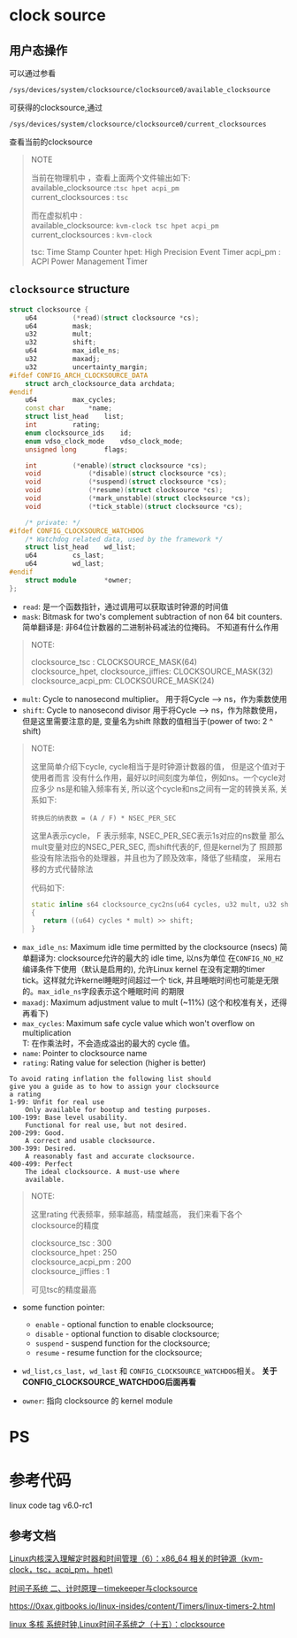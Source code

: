# clock source
## 用户态操作
可以通过参看
```
/sys/devices/system/clocksource/clocksource0/available_clocksource
```
可获得的clocksource,通过
```
/sys/devices/system/clocksource/clocksource0/current_clocksources
```
查看当前的clocksource

> NOTE
>
> 当前在物理机中 ，查看上面两个文件输出如下:<br/>
> available_clocksource :`tsc hpet acpi_pm`<br/>
> current_clocksources  : `tsc`
>
> 而在虚拟机中 :<br/>
> available_clocksource: `kvm-clock tsc hpet acpi_pm` <br/>
> current_clocksources  : `kvm-clock`
>
> tsc: Time Stamp Counter
> hpet: High Precision Event Timer
> acpi_pm : ACPI Power Management Timer

## `clocksource` structure
```cpp
struct clocksource {
    u64         (*read)(struct clocksource *cs);
    u64         mask;
    u32         mult;
    u32         shift;
    u64         max_idle_ns;
    u32         maxadj;
    u32         uncertainty_margin;
#ifdef CONFIG_ARCH_CLOCKSOURCE_DATA
    struct arch_clocksource_data archdata;
#endif
    u64         max_cycles;
    const char      *name;
    struct list_head    list;
    int         rating;
    enum clocksource_ids    id;
    enum vdso_clock_mode    vdso_clock_mode;
    unsigned long       flags;

    int         (*enable)(struct clocksource *cs);
    void            (*disable)(struct clocksource *cs);
    void            (*suspend)(struct clocksource *cs);
    void            (*resume)(struct clocksource *cs);
    void            (*mark_unstable)(struct clocksource *cs);
    void            (*tick_stable)(struct clocksource *cs);

    /* private: */
#ifdef CONFIG_CLOCKSOURCE_WATCHDOG
    /* Watchdog related data, used by the framework */
    struct list_head    wd_list;
    u64         cs_last;
    u64         wd_last;
#endif
    struct module       *owner;
};
```

* `read`: 是一个函数指针，通过调用可以获取该时钟源的时间值
* `mask`: Bitmask for two's complement subtraction of non 64 bit counters.
	简单翻译是: 非64位计数器的二进制补码减法的位掩码。
	不知道有什么作用
> NOTE:
>
> clocksource_tsc : CLOCKSOURCE_MASK(64)<br/>
> clocksource_hpet, clocksource_jiffies: CLOCKSOURCE_MASK(32)<br/>
> clocksource_acpi_pm: CLOCKSOURCE_MASK(24)<br/>

* `mult`: Cycle to nanosecond multiplier。
	用于将Cycle --> ns，作为乘数使用
* `shift`: Cycle to nanosecond divisor
	用于将Cycle --> ns，作为除数使用，但是这里需要注意的是, 变量名为shift
	除数的值相当于(power of two: 2 ^ shift)

> NOTE:
>
> 这里简单介绍下cycle, cycle相当于是时钟源计数器的值，
> 但是这个值对于使用者而言
> 没有什么作用，最好以时间刻度为单位，例如ns。一个cycle对应多少
> ns是和输入频率有关, 所以这个cycle和ns之间有一定的转换关系, 
> 关系如下:
>
> ```
> 转换后的纳表数 = (A / F) * NSEC_PER_SEC
> ```
> 这里A表示cycle， F 表示频率,  NSEC_PER_SEC表示1s对应的ns数量
> 那么mult变量对应的NSEC_PER_SEC, 而shift代表的F, 但是kernel为了
> 照顾那些没有除法指令的处理器，并且也为了顾及效率，降低了些精度，
> 采用右移的方式代替除法
>
> 代码如下:
> ```cpp
> static inline s64 clocksource_cyc2ns(u64 cycles, u32 mult, u32 shift)
> {
>    return ((u64) cycles * mult) >> shift;
> }
> ```

* `max_idle_ns`: Maximum idle time permitted by the clocksource (nsecs)
	简单翻译为: clocksource允许的最大的 idle time, 以ns为单位
	在`CONFIG_NO_HZ`编译条件下使用（默认是启用的), 允许Linux kernel
	在没有定期的timer tick。这样就允许kernel睡眠时间超过一个 tick, 
	并且睡眠时间也可能是无限的。`max_idle_ns`字段表示这个睡眠时间
	的期限
* `maxadj`: Maximum adjustment value to mult (~11%) (这个和校准有关，还得再看下)
* `max_cycles`: Maximum safe cycle value which won't overflow on
	multiplication<br/>
	T: 在作乘法时，不会造成溢出的最大的 cycle 值。
* `name`: Pointer to clocksource name
* `rating`: Rating value for selection (higher is better)
```
To avoid rating inflation the following list should 
give you a guide as to how to assign your clocksource 
a rating
1-99: Unfit for real use
    Only available for bootup and testing purposes.
100-199: Base level usability.
    Functional for real use, but not desired.
200-299: Good.
    A correct and usable clocksource.
300-399: Desired.
    A reasonably fast and accurate clocksource.
400-499: Perfect
    The ideal clocksource. A must-use where
    available.
```
> NOTE:
>
> 这里rating 代表频率，频率越高，精度越高， 我们来看下各个
> clocksource的精度
>
> clocksource_tsc		: 300<br/> 
> clocksource_hpet		: 250<br/>
> clocksource_acpi_pm	: 200<br/>
> clocksource_jiffies	: 1
>
> 可见tsc的精度最高

* some function pointer:
	+ `enable` - optional function to enable clocksource;
	+ `disable` - optional function to disable clocksource;
	+ `suspend` - suspend function for the clocksource;
	+ `resume` - resume function for the clocksource;
* `wd_list,cs_last, wd_last` 和 `CONFIG_CLOCKSOURCE_WATCHDOG`相关。
__关于CONFIG_CLOCKSOURCE_WATCHDOG后面再看__

* `owner`: 指向 clocksource 的 kernel module
# PS
# 参考代码
linux code tag v6.0-rc1

## 参考文档
[Linux内核深入理解定时器和时间管理（6）：x86_64 相关的时钟源（kvm-clock，tsc，acpi_pm，hpet)](https://blog.csdn.net/Rong_Toa/article/details/115350561)

[ 时间子系统 二、计时原理－timekeeper与clocksource](https://rootw.github.io/2018/01/%E8%AE%A1%E6%97%B6/)

https://0xax.gitbooks.io/linux-insides/content/Timers/linux-timers-2.html

[linux 多核 系统时钟,Linux时间子系统之（十五）：clocksource](http://www.wowotech.net/linux_kenrel/clocksource.html)
